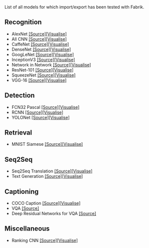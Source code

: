 List of all models for which import/export has been tested with Fabrik.

## Recognition

* AlexNet [\[Source\]](https://github.com/BVLC/caffe/tree/master/models/bvlc_alexnet)[\[Visualise\]](http://fabrik.cloudcv.org/caffe/load?id=20171208113052pazsy)
* All CNN [\[Source\]](https://github.com/mateuszbuda/ALL-CNN)[\[Visualise\]](http://fabrik.cloudcv.org/caffe/load?id=20171208113139kxufp)
* CaffeNet [\[Source\]](https://github.com/BVLC/caffe/tree/master/models/bvlc_reference_caffenet)[\[Visualise\]](http://fabrik.cloudcv.org/caffe/load?id=20171208120646sxjld)
* DenseNet [\[Source\]](https://github.com/liuzhuang13/DenseNet)[\[Visualise\]](http://fabrik.cloudcv.org/caffe/load?id=20171208113250okkxz)
* GoogLeNet [\[Source\]](https://github.com/BVLC/caffe/tree/master/models/bvlc_googlenet)[\[Visualise\]](http://fabrik.cloudcv.org/caffe/load?id=20171208113226qdybn)
* InceptionV3 [\[Source\]](https://github.com/fchollet/keras/blob/master/keras/applications/inception_v3.py)[\[Visualise\]](http://fabrik.cloudcv.org/caffe/load?id=20171208113344mfgdw)
*  Network in Network [\[Source\]](https://github.com/BVLC/caffe/wiki/Model-Zoo#network-in-network-model)[\[Visualise\]](http://fabrik.cloudcv.org/caffe/load?id=20171208121158kdgdf)
* ResNet-101 [\[Source\]](https://github.com/KaimingHe/deep-residual-networks)[\[Visualise\]](http://fabrik.cloudcv.org/caffe/load?id=20171208113311evllg)
* SqueezeNet [\[Source\]](https://github.com/DeepScale/SqueezeNet)[\[Visualise\]](http://fabrik.cloudcv.org/caffe/load?id=20171208113403vkslv)
* VGG-16 [\[Source\]](https://gist.github.com/ksimonyan/211839e770f7b538e2d8#file-readme-md)[\[Visualise\]](http://fabrik.cloudcv.org/caffe/load?id=20171208113208hjcvb)

## Detection

* FCN32 Pascal [\[Source\]](https://github.com/shelhamer/fcn.berkeleyvision.org)[\[Visualise\]](http://fabrik.cloudcv.org/caffe/load?id=20171208113426rgyqo)
* RCNN [\[Source\]](https://github.com/rbgirshick/rcnn)[\[Visualise\]](http://fabrik.cloudcv.org/caffe/load?id=20171208120915yxabc)
* YOLONet [\[Source\]](https://github.com/xingwangsfu/caffe-yolo)[\[Visualise\]](http://fabrik.cloudcv.org/caffe/load?id=20171208113441rfnbr)

## Retrieval

* MNIST Siamese [\[Source\]](https://github.com/BVLC/caffe/tree/master/examples/siamese)[\[Visualise\]](http://fabrik.cloudcv.org/caffe/load?id=20171208113503xgnfd)

## Seq2Seq

* Seq2Seq Translation [\[Source\]](https://github.com/fchollet/keras/blob/master/examples/lstm_seq2seq.py)[\[Visualise\]](http://fabrik.cloudcv.org/caffe/load?id=20171208115116hsfax)
* Text Generation [\[Source\]](https://machinelearningmastery.com/text-generation-lstm-recurrent-neural-networks-python-keras/)[\[Visualise\]](http://fabrik.cloudcv.org/caffe/load?id=20171208113517iphlh)

## Captioning

* COCO Caption [\[Source\]](https://github.com/jeffdonahue/caffe/tree/recurrent-rebase-cleanup/examples/coco_caption)[\[Visualise\]](http://fabrik.cloudcv.org/caffe/load?id=20171208113707zcgth)
* VQA [\[Source\]](https://github.com/iamaaditya/VQA_Demo)
* Deep Residual Networks for VQA [\[Source\]](https://github.com/KaimingHe/deep-residual-networks)

## Miscellaneous

* Ranking CNN [\[Source\]](https://github.com/RankingCNN/Using-Ranking-CNN-for-Age-Estimation)[\[Visualise\]](http://fabrik.cloudcv.org/caffe/load?id=20171208121544acjpu)
